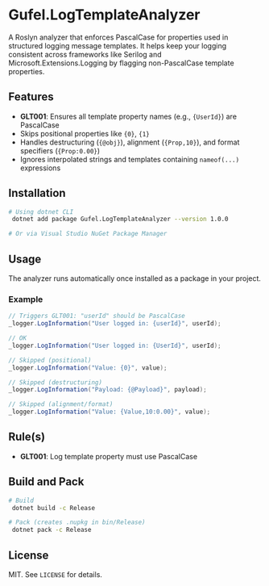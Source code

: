 # Gufel.LogTemplateAnalyzer

A Roslyn analyzer that enforces PascalCase for properties used in structured logging message templates. It helps keep your logging consistent across frameworks like Serilog and Microsoft.Extensions.Logging by flagging non-PascalCase template properties.

## Features
- **GLT001**: Ensures all template property names (e.g., `{UserId}`) are PascalCase
- Skips positional properties like `{0}`, `{1}`
- Handles destructuring (`{@obj}`), alignment (`{Prop,10}`), and format specifiers (`{Prop:0.00}`)
- Ignores interpolated strings and templates containing `nameof(...)` expressions

## Installation
```bash
# Using dotnet CLI
 dotnet add package Gufel.LogTemplateAnalyzer --version 1.0.0

# Or via Visual Studio NuGet Package Manager
```

## Usage
The analyzer runs automatically once installed as a package in your project.

### Example
```csharp
// Triggers GLT001: "userId" should be PascalCase
_logger.LogInformation("User logged in: {userId}", userId);

// OK
_logger.LogInformation("User logged in: {UserId}", userId);

// Skipped (positional)
_logger.LogInformation("Value: {0}", value);

// Skipped (destructuring)
_logger.LogInformation("Payload: {@Payload}", payload);

// Skipped (alignment/format)
_logger.LogInformation("Value: {Value,10:0.00}", value);
```

## Rule(s)
- **GLT001**: Log template property must use PascalCase

## Build and Pack
```bash
# Build
 dotnet build -c Release

# Pack (creates .nupkg in bin/Release)
 dotnet pack -c Release
```

## License
MIT. See `LICENSE` for details.